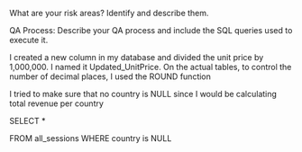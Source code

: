 What are your risk areas? Identify and describe them.



QA Process:
Describe your QA process and include the SQL queries used to execute it.

I created a new column in my database and divided the unit price by 1,000,000. I named it Updated_UnitPrice.
On the actual tables, to control the number of decimal places, I used the ROUND function

I tried to make sure that no country is NULL since I would be calculating total revenue per country

SELECT *

FROM all_sessions
WHERE country is NULL
